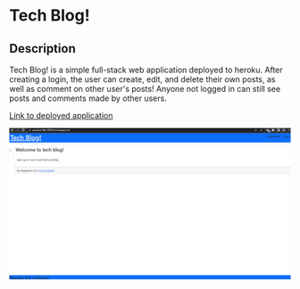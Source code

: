 # Tech Blog!

## Description

Tech Blog! is a simple full-stack web application deployed to heroku. After creating a login, the user can create, edit, and delete their own posts, as well as comment on other user's posts! Anyone not logged in can still see posts and comments made by other users.

[Link to deployed application](https://guarded-falls-99901.herokuapp.com/)

![screenshot](./images/screenshot.png)
